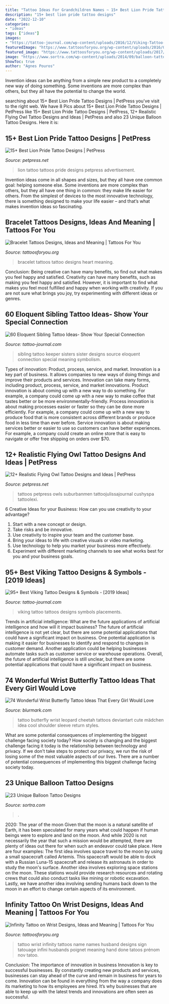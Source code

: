 ```yaml
---
title: "Tattoo Ideas For Grandchildren Names ~ 15+ Best Lion Pride Tattoo Designs"
description: "15+ best lion pride tattoo designs"
date: "2022-12-10"
categories:
- "ideas"
tags: ["ideas"]
images:
- "https://tattoo-journal.com/wp-content/uploads/2016/12/Viking-Tattoo-90-765x609.jpg"
featuredImage: "https://www.tattoosforyou.org/wp-content/uploads/2016/03/Heart-Bracelet-Tattoo.jpg"
featured_image: "https://www.tattoosforyou.org/wp-content/uploads/2017/05/Infinity-Tattoo-on-Wrist-with-Names.jpg"
image: "https://www.sortra.com/wp-content/uploads/2014/09/balloon-tattoo-ideas12.jpg"
ShowToc: true
author: "Agnes Pouros"
---
```



Invention ideas can be anything from a simple new product to a completely new way of doing something. Some inventions are more complex than others, but they all have the potential to change the world.

	

		
searching about 15+ Best Lion Pride Tattoo Designs | PetPress you've visit to the right web. We have 8 Pics about 15+ Best Lion Pride Tattoo Designs | PetPress like 15+ Best Lion Pride Tattoo Designs | PetPress, 12+ Realistic Flying Owl Tattoo Designs and Ideas | PetPress and also 23 Unique Balloon Tattoo Designs. Here it is:
		
    
## 15+ Best Lion Pride Tattoo Designs | PetPress

<img loading=lazy src="https://cdn.petpress.net/wp-content/uploads/2020/04/12005226/lion-pride-tattoo-back-man.jpg" onerror="this.onerror=null;this.src='https://tse3.mm.bing.net/th?id=OIP.3OfYvHS6crzYOUl8bs9L9QHaF1&amp;pid=15.1';" alt="15+ Best Lion Pride Tattoo Designs | PetPress">

_Source: petpress.net_

>lion tattoo tattoos pride designs petpress advertisement. 

	

Invention ideas come in all shapes and sizes, but they all have one common goal: helping someone else. Some inventions are more complex than others, but they all have one thing in common: they make life easier for others. From the simplest of devices to the most innovative technology, there is something designed to make your life easier – and that’s what makes invention ideas so fascinating.

    
## Bracelet Tattoos Designs, Ideas And Meaning | Tattoos For You

<img loading=lazy src="https://www.tattoosforyou.org/wp-content/uploads/2016/03/Heart-Bracelet-Tattoo.jpg" onerror="this.onerror=null;this.src='https://tse2.mm.bing.net/th?id=OIP.ptT5eeHNUQR-eGROyrPWOQHaJ3&amp;pid=15.1';" alt="Bracelet Tattoos Designs, Ideas and Meaning | Tattoos For You">

_Source: tattoosforyou.org_

>bracelet tattoos tattoo designs heart meaning. 

	

Conclusion: Being creative can have many benefits, so find out what makes you feel happy and satisfied.
Creativity can have many benefits, such as making you feel happy and satisfied. However, it is important to find what makes you feel most fulfilled and happy when working with creativity. If you are not sure what brings you joy, try experimenting with different ideas or genres.

    
## 60 Eloquent Sibling Tattoo Ideas- Show Your Special Connection

<img loading=lazy src="https://tattoo-journal.com/wp-content/uploads/2016/09/sibling-tattoo26-650x403.jpg" onerror="this.onerror=null;this.src='https://tse2.mm.bing.net/th?id=OIP.exrk-i9C1A7pfGK13VSCEAHaEl&amp;pid=15.1';" alt="60 Eloquent Sibling Tattoo Ideas- Show Your Special Connection">

_Source: tattoo-journal.com_

>sibling tattoo keeper sisters sister designs source eloquent connection special meaning symbolism. 

	

Types of innovation: Product, process, service, and market.
Innovation is a key part of business. It allows companies to new ways of doing things and improve their products and services. Innovation can take many forms, including product, process, service, and market innovations. 
Product innovation is about coming up with a new way to do something. For example, a company could come up with a new way to make coffee that tastes better or be more environmentally-friendly. Process innovation is about making processes easier or faster so they can be done more efficiently. For example, a company could come up with a new way to produce food that is more consistent across different brands or produce food in less time than ever before. Service innovation is about making services better or easier to use so customers can have better experiences. For example, a company could create an online store that is easy to navigate or offer free shipping on orders over $70.

    
## 12+ Realistic Flying Owl Tattoo Designs And Ideas | PetPress

<img loading=lazy src="https://cdn.petpress.net/wp-content/uploads/2020/05/11222434/flying-owl-tattoo-small.jpg" onerror="this.onerror=null;this.src='https://tse2.mm.bing.net/th?id=OIP.FAeB7cVB-oTLwELlUJzUKgHaIW&amp;pid=15.1';" alt="12+ Realistic Flying Owl Tattoo Designs and Ideas | PetPress">

_Source: petpress.net_

>tattoos petpress owls suburbanmen tattoojulissajournal cushyspa tattoolexi. 

	

6 Creative Ideas for your Business: How can you use creativity to your advantage?
1. Start with a new concept or design.
2. Take risks and be innovative.
3. Use creativity to inspire your team and the customer base. 
4. Bring your ideas to life with creative visuals or video marketing. 
5. Use technology to help you market your business more effectively. 
6. Experiment with different marketing channels to see what works best for you and your business goals.

    
## 95+ Best Viking Tattoo Designs &amp; Symbols - [2019 Ideas]

<img loading=lazy src="https://tattoo-journal.com/wp-content/uploads/2016/12/Viking-Tattoo-90-765x609.jpg" onerror="this.onerror=null;this.src='https://tse4.mm.bing.net/th?id=OIP.DFV8YETZ3VGG3UbQCqg9NQHaF5&amp;pid=15.1';" alt="95+ Best Viking Tattoo Designs &amp; Symbols - [2019 Ideas]">

_Source: tattoo-journal.com_

>viking tattoo tattoos designs symbols placements. 

	

Trends in artificial intelligence: What are the future applications of artificial intelligence and how will it impact business?
The future of artificial intelligence is not yet clear, but there are some potential applications that could have a significant impact on business. One potential application is making it easier for businesses to identify and respond to changes in customer demand. Another application could be helping businesses automate tasks such as customer service or warehouse operations. Overall, the future of artificial intelligence is still unclear, but there are some potential applications that could have a significant impact on business.

    
## 74 Wonderful Wrist Butterfly Tattoo Ideas That Every Girl Would Love

<img loading=lazy src="https://www.blurmark.com/wp-content/uploads/2017/05/Leopord-Print-Butterfly-Tattoo.jpg" onerror="this.onerror=null;this.src='https://tse4.mm.bing.net/th?id=OIP.8Ctdal_D0vpDth3iiHTqEAHaJ4&amp;pid=15.1';" alt="74 Wonderful Wrist Butterfly Tattoo Ideas That Every Girl Would Love">

_Source: blurmark.com_

>tattoo butterfly wrist leopard cheetah tattoos deviantart cute mädchen idea cool shoulder sleeve return styles. 

	

What are some potential consequences of implementing the biggest challenge facing society today?
How society is changing and the biggest challenge facing it today is the relationship between technology and privacy. If we don't take steps to protect our privacy, we run the risk of losing some of the most valuable aspects of our lives. There are a number of potential consequences of implementing this biggest challenge facing society today.

    
## 23 Unique Balloon Tattoo Designs

<img loading=lazy src="https://www.sortra.com/wp-content/uploads/2014/09/balloon-tattoo-ideas12.jpg" onerror="this.onerror=null;this.src='https://tse1.mm.bing.net/th?id=OIP.9eASMD9dkVYTggkF_LvSEQHaLH&amp;pid=15.1';" alt="23 Unique Balloon Tattoo Designs">

_Source: sortra.com_

>. 

	

2020: The year of the moon
Given that the moon is a natural satellite of Earth, it has been speculated for many years what could happen if human beings were to explore and land on the moon. And while 2020 is not necessarily the year that such a mission would be attempted, there are plenty of ideas out there for when such an endeavor could take place. Here are four examples: 
The first idea involves space travel to the moon by using a small spacecraft called Artemis. This spacecraft would be able to dock with a Russian Luna-15 spacecraft and release its astronauts in order to study the moon's surface. 
Another idea involves exploring space stations on the moon. These stations would provide research resources and rotating crews that could also conduct tasks like mining or robotic excavation. 
Lastly, we have another idea involving sending humans back down to the moon in an effort to change certain aspects of its environment.

    
## Infinity Tattoo On Wrist Designs, Ideas And Meaning | Tattoos For You

<img loading=lazy src="https://www.tattoosforyou.org/wp-content/uploads/2017/05/Infinity-Tattoo-on-Wrist-with-Names.jpg" onerror="this.onerror=null;this.src='https://tse4.mm.bing.net/th?id=OIP.emun_K1_q_K7yh_HpedntQHaJ3&amp;pid=15.1';" alt="Infinity Tattoo on Wrist Designs, Ideas and Meaning | Tattoos For You">

_Source: tattoosforyou.org_

>tattoo wrist infinity tattoos name names husband designs sign tatouage infini husbands poignet meaning hand done tatoos prénom nov tatoo. 

	

Conclusion: The importance of innovation in business
Innovation is key to successful businesses. By constantly creating new products and services, businesses can stay ahead of the curve and remain in business for years to come. Innovation can be found in everything from the way a company does its marketing to how its employees are hired. It’s why businesses that are able to keep up with the latest trends and innovations are often seen as successful.

